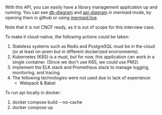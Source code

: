 With this API, you can easily have a library management application up and running. You can see [db-diagram](https://github.com/burakkarakus/alexandria-api/blob/main/db-diagram.md) and [api-diagram](https://github.com/burakkarakus/alexandria-api/blob/main/api-diagram.md) in mermaid mode, by opening them in github or using [mermaid.live](). 


Note that it is not CNCF ready, as it is out of scope for this interview case.

To make it cloud-native, the following actions could be taken:
1. Stateless systems such as Redis and PostgreSQL must be in the cloud (or at least on-prem but in different dockerized environments).
2. Kubernetes (K8S) is a must, but for now, this application can work in a single container. (Since we don't use K8S, we could use PM2).
3. Implement the ELK stack and Prometheus stack to manage logging, monitoring, and tracing.
4. The following technologies were not used due to lack of experience:
    - Webpack & Babel


To run api locally in docker:
1. docker compose build --no-cache 
1. docker compose up
